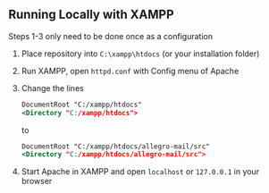 ## Running Locally with XAMPP

Steps 1-3 only need to be done once as a configuration

1. Place repository into `C:\xampp\htdocs` (or your installation folder)
2. Run XAMPP, open `httpd.conf` with Config menu of Apache
3. Change the lines

   ```xml
   DocumentRoot "C:/xampp/htdocs"
   <Directory "C:/xampp/htdocs">
   ```
   to
   ```xml
   DocumentRoot "C:/xampp/htdocs/allegro-mail/src"
   <Directory "C:/xampp/htdocs/allegro-mail/src">
   ```
4. Start Apache in XAMPP and open `localhost` or `127.0.0.1` in your browser
